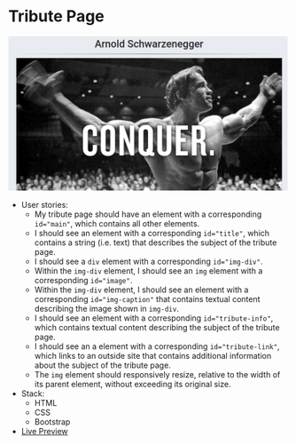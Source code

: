 # Tribute Page

![Tribute Page](https://github.com/erolaliyev/tribute-page/blob/master/images/tribute-page.png)

* User stories:
  * My tribute page should have an element with a corresponding `id="main"`, which contains all other elements.
  * I should see an element with a corresponding `id="title"`, which contains a string (i.e. text) that describes the subject of the tribute page.
  * I should see a `div` element with a corresponding `id="img-div"`.
  * Within the `img-div` element, I should see an `img` element with a corresponding `id="image"`.
  * Within the `img-div` element, I should see an element with a corresponding `id="img-caption"` that contains textual content describing the image shown in `img-div`.
  * I should see an element with a corresponding `id="tribute-info"`, which contains textual content describing the subject of the tribute page.
  * I should see an a element with a corresponding `id="tribute-link"`, which links to an outside site that contains additional information about the subject of the tribute page.
  * The `img` element should responsively resize, relative to the width of its parent element, without exceeding its original size.
* Stack:
  * HTML
  * CSS
  * Bootstrap
* [Live Preview](https://erol-fcc-tribute-page.surge.sh/)
